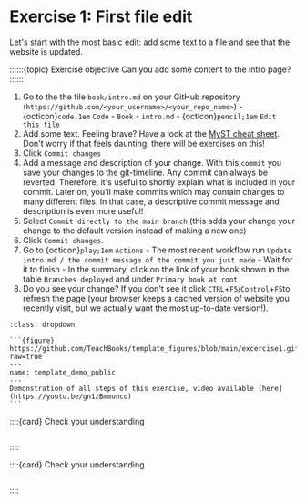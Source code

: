 # Exercise 1: First file edit

Let's start with the most basic edit: add some text to a file and see that the website is updated.

::::::{topic} Exercise objective
Can you add some content to the intro page?
::::::

1. Go to the the file `book/intro.md` on your GitHub repository (`https://github.com/<your_username>/<your_repo_name>`) - {octicon}`code;1em` `Code` - `Book` - `intro.md` - {octicon}`pencil;1em` `Edit this file`
2. Add some text. Feeling brave? Have a look at the [MyST cheat sheet](https://jupyterbook.org/en/stable/reference/cheatsheet.html). Don't worry if that feels daunting, there will be exercises on this!
3. Click `Commit changes`
4. Add a message and description of your change. With this `commit` you save your changes to the git-timeline. Any commit can always be reverted. Therefore, it's useful to shortly explain what is included in your commit. Later on, you'll make commits which may contain changes to many different files. In that case, a descriptive commit message and description is even more useful!
5. Select `Commit directly to the main branch` (this adds your change your change to the default version instead of making a new one)
6. Click `Commit changes`.
7. Go to {octicon}`play;1em` `Actions` - The most recent workflow run `Update intro.md / the commit message of the commit you just made` - Wait for it to finish - In the summary, click on the link of your book shown in the table `Branches deployed` and under `Primary book at root`
8. Do you see your change? If you don't see it click `CTRL`+`F5`/`Control`+`F5`to refresh the page (your browser keeps a cached version of website you recently visit, but we actually want the most up-to-date version!).

````{hint} Watch the steps in action below
:class: dropdown

```{figure} https://github.com/TeachBooks/template_figures/blob/main/excercise1.gif?raw=true
---
name: template_demo_public
---
Demonstration of all steps of this exercise, video available [here](https://youtu.be/gn1zBmmunco)
```
````

::::{card} Check your understanding
```{h5p} https://home.teachbooks.io/wp-admin/admin-ajax.php?action=h5p_embed&id=2
```
::::

::::{card} Check your understanding
```{h5p} https://home.teachbooks.io/wp-admin/admin-ajax.php?action=h5p_embed&id=1
```
::::
